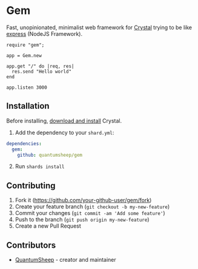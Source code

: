 # Gem
Fast, unopinionated, minimalist web framework for [Crystal](https://crystal-lang.org/) trying to be like [express](https://github.com/expressjs/express) (NodeJS Framework).

```crystal
require "gem";

app = Gem.new

app.get "/" do |req, res|
  res.send "Hello world"
end

app.listen 3000
```

## Installation
Before installing, [download and install](https://crystal-lang.org/docs/installation/) Crystal.

1. Add the dependency to your `shard.yml`:
```yaml
dependencies:
  gem:
    github: quantumsheep/gem
```
2. Run `shards install`


## Contributing

1. Fork it (<https://github.com/your-github-user/gem/fork>)
2. Create your feature branch (`git checkout -b my-new-feature`)
3. Commit your changes (`git commit -am 'Add some feature'`)
4. Push to the branch (`git push origin my-new-feature`)
5. Create a new Pull Request

## Contributors

- [QuantumSheep](https://github.com/quantumsheep) - creator and maintainer
